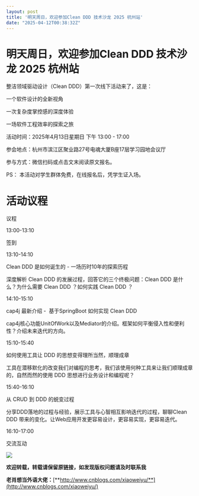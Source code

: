 ```yaml
---
layout: post
title: '明天周日，欢迎参加Clean DDD 技术沙龙 2025 杭州站'
date: "2025-04-12T00:38:32Z"
---
```

明天周日，欢迎参加Clean DDD 技术沙龙 2025 杭州站
================================

整洁领域驱动设计（Clean DDD）第一次线下活动来了，这是：

一个软件设计的全新视角

一次复杂度掌控感的深度体验

一场软件工程效率的探索之旅

活动时间：2025年4月13日星期日 下午 13:00 - 17:00

参会地点：杭州市滨江区聚业路27号电魂大厦B座17层学习园地会议厅

参与方式：微信扫码或点击文末阅读原文报名。

PS： 本活动对学生群体免费，在线报名后，凭学生证入场。

活动议程
====

议程

13:00-13:10 

签到

13:10-14:10 

Clean DDD 是如何诞生的 - 一场历时10年的探索历程

深度解析 Clean DDD 的发展过程，回答它的三个终极问题：Clean DDD 是什么？为什么需要 Clean DDD ？如何实践 Clean DDD ？

14:10-15:10 

cap4j 最新介绍 -  基于SpringBoot 如何实现 Clean DDD

cap4j核心功能UnitOfWork以及Mediator的介绍。框架如何平衡侵入性和便利性？介绍未来迭代的方向。

15:10-15:40 

如何使用工具让 DDD 的思想变得理所当然，顺理成章

工具在潜移默化的改变我们对编程的思考，我们该使用何种工具来让我们顺理成章的，自然而然的使用 DDD 思想进行业务设计和编程呢？

15:40-16:10 

从 CRUD 到 DDD 的蜕变过程

分享DDD落地的过程与经验，展示工具与心智相互影响迭代的过程，聊聊Clean DDD 带来的变化。让Web应用开发更容易设计，更容易实现，更容易迭代。

16:10-17:00 

交流互动

![](https://img2024.cnblogs.com/blog/62928/202504/62928-20250412002255983-36680173.png)

**欢迎转载，转载请保留原链接，如发现版权问题请及时联系我**

**老肖想当外语大佬：**[**http://www.cnblogs.com/xiaoweiyu/**](http://www.cnblogs.com/xiaoweiyu/)